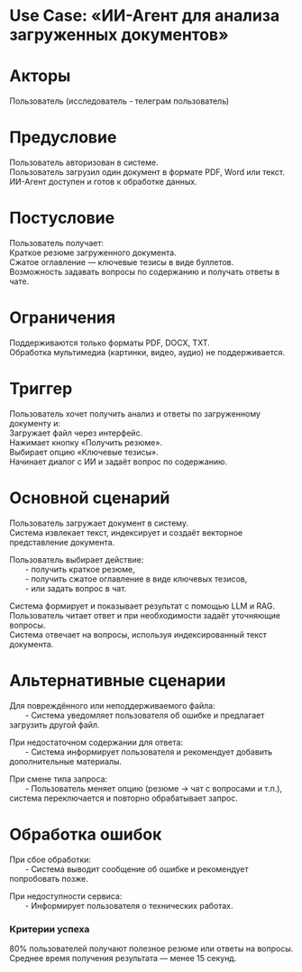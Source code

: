 # Use Case: «ИИ-Агент для анализа загруженных документов»  
  
# Акторы  

Пользователь (исследователь - телеграм пользователь)  

# Предусловие  
  
Пользователь авторизован в системе.  
Пользователь загрузил один документ в формате PDF, Word или текст.  
ИИ-Агент доступен и готов к обработке данных.  
  
# Постусловие  
  
Пользователь получает:  
Краткое резюме загруженного документа.  
Сжатое оглавление — ключевые тезисы в виде буллетов.  
Возможность задавать вопросы по содержанию и получать ответы в чате.  
  
# Ограничения  
  
Поддерживаются только форматы PDF, DOCX, TXT.  
Обработка мультимедиа (картинки, видео, аудио) не поддерживается.  
  
# Триггер  
  
Пользователь хочет получить анализ и ответы по загруженному документу и:  
Загружает файл через интерфейс.  
Нажимает кнопку «Получить резюме».  
Выбирает опцию «Ключевые тезисы».  
Начинает диалог с ИИ и задаёт вопрос по содержанию.  
  
# Основной сценарий  
  
Пользователь загружает документ в систему.  
Система извлекает текст, индексирует и создаёт векторное представление документа.  
  
Пользователь выбирает действие:  
  - получить краткое резюме,  
  - получить сжатое оглавление в виде ключевых тезисов,  
  - или задать вопрос в чат.  
  
Система формирует и показывает результат с помощью LLM и RAG.  
Пользователь читает ответ и при необходимости задаёт уточняющие вопросы.  
Система отвечает на вопросы, используя индексированный текст документа.  
  
# Альтернативные сценарии  
  
Для повреждённого или неподдерживаемого файла:  
  - Система уведомляет пользователя об ошибке и предлагает загрузить другой файл.  
  
При недостаточном содержании для ответа:  
  - Система информирует пользователя и рекомендует добавить дополнительные материалы.  
  
При смене типа запроса:  
  - Пользователь меняет опцию (резюме → чат с вопросами и т.п.), система переключается и повторно обрабатывает запрос.  
  
# Обработка ошибок  
  
При сбое обработки:  
  - Система выводит сообщение об ошибке и рекомендует попробовать позже.  
  
При недоступности сервиса:  
  - Информирует пользователя о технических работах.  
  
### Критерии успеха  
  
80% пользователей получают полезное резюме или ответы на вопросы.  
Среднее время получения результата — менее 15 секунд.  
